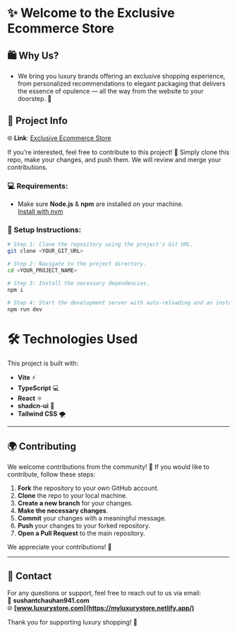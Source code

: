 # ✨ Welcome to the Exclusive Ecommerce Store

## 🛍️ Why Us?
- We bring you luxury brands offering an exclusive shopping experience, from personalized recommendations to elegant packaging that delivers the essence of opulence — all the way from the website to your doorstep. 💎

## 📂 Project Info

🌐 **Link**: [Exclusive Ecommerce Store](https://myluxurystore.netlify.app/)   

If you're interested, feel free to contribute to this project! 🎉 Simply clone this repo, make your changes, and push them. We will review and merge your contributions.

### 💻 Requirements:
- Make sure **Node.js** & **npm** are installed on your machine.  
  [Install with nvm](https://github.com/nvm-sh/nvm#installing-and-updating)

### 🚀 Setup Instructions:

```sh
# Step 1: Clone the repository using the project's Git URL.
git clone <YOUR_GIT_URL>

# Step 2: Navigate to the project directory.
cd <YOUR_PROJECT_NAME>

# Step 3: Install the necessary dependencies.
npm i

# Step 4: Start the development server with auto-reloading and an instant preview.
npm run dev
```

# 🛠️ Technologies Used
This project is built with:

- **Vite** ⚡
- **TypeScript** 💻
- **React** ⚛️
- **shadcn-ui** 🌈
- **Tailwind CSS** 🌪️

---

## 🌍 Contributing
We welcome contributions from the community! 🤝 If you would like to contribute, follow these steps:

1. **Fork** the repository to your own GitHub account.
2. **Clone** the repo to your local machine.
3. **Create a new branch** for your changes.
4. **Make the necessary changes**.
5. **Commit** your changes with a meaningful message.
6. **Push** your changes to your forked repository.
7. **Open a Pull Request** to the main repository.

We appreciate your contributions! 🎉

---

## 📩 Contact
For any questions or support, feel free to reach out to us via email:  
📧 **sushantchauhan941.com**  
🌐 **[www.luxurystore.com](https://myluxurystore.netlify.app/)**

Thank you for supporting luxury shopping! 🌟

